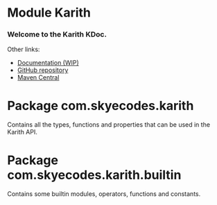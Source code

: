 # Module Karith

### Welcome to the Karith KDoc.

Other links:

* [Documentation (WIP)](https://karith.skye.codes/)
* [GitHub repository](https://github.com/skyecodes/Karith)
* [Maven Central](https://search.maven.org/artifact/com.skyecodes.karith/karith)

# Package com.skyecodes.karith

Contains all the types, functions and properties that can be used in the Karith API.

# Package com.skyecodes.karith.builtin

Contains some builtin modules, operators, functions and constants. 